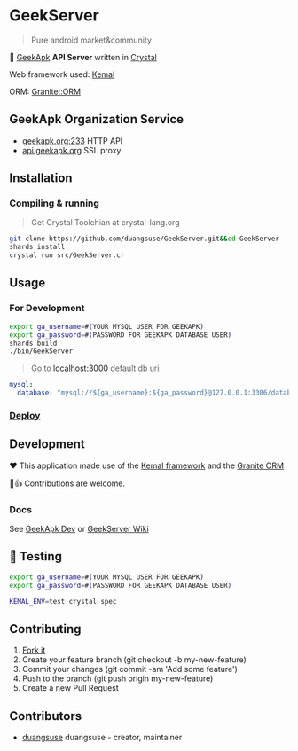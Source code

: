 # GeekServer

> Pure android market&community

🔮 [GeekApk](https://geekapk.com) __API Server__ written in [Crystal](https://crystal-lang.org)

Web framework used: [Kemal](https://kemalcr.com)

ORM: [Granite::ORM](https://github.com/amberframework/granite-orm)

## GeekApk Organization Service

+ [geekapk.org:233](http://geekapk.org.origin_ip:233/) HTTP API
+ [api.geekapk.org](https://api.geekapk.org/) SSL proxy

## Installation

### Compiling & running

> Get Crystal Toolchian at crystal-lang.org

```bash
git clone https://github.com/duangsuse/GeekServer.git&&cd GeekServer
shards install
crystal run src/GeekServer.cr
```

## Usage

### For Development

```bash
export ga_username=#(YOUR MYSQL USER FOR GEEKAPK)
export ga_password=#(PASSWORD FOR GEEKAPK DATABASE USER)
shards build
./bin/GeekServer
```

> Go to [localhost:3000](http://localhost:3000)
> default db uri

```yml
mysql:
  database: "mysql://${ga_username}:${ga_password}@127.0.0.1:3306/database"
```

### [Deploy](DEPLOY.md)

## Development

:heart: This application made use of the [Kemal framework](https://kemalcr.com/) and the [Granite ORM](https://github.com/amberframework/granite-orm/)

:full_moon_with_face::+1: Contributions are welcome.

### Docs

See [GeekApk Dev](https://geekapk.org/dev/) or [GeekServer Wiki](wiki/)

## :rocket: Testing

```bash
export ga_username=#(YOUR MYSQL USER FOR GEEKAPK)
export ga_password=#(PASSWORD FOR GEEKAPK DATABASE USER)

KEMAL_ENV=test crystal spec
```

## Contributing

1. [Fork it](https://github.com/duangsuse/GeekServer/fork)
2. Create your feature branch (git checkout -b my-new-feature)
3. Commit your changes (git commit -am 'Add some feature')
4. Push to the branch (git push origin my-new-feature)
5. Create a new Pull Request

## Contributors

+ [duangsuse](https://github.com/duangsuse) duangsuse - creator, maintainer
